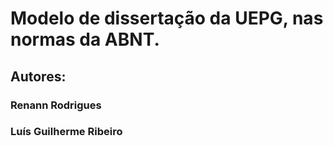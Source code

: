 <h1>Modelo de dissertação da UEPG, nas normas da ABNT.</h1>

<h2>Autores:</h2>
<h3>Renann Rodrigues</h3>
<h3>Luís Guilherme Ribeiro</h3>
